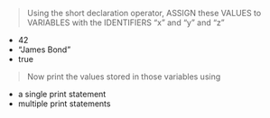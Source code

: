> Using the short declaration operator, ASSIGN these VALUES to VARIABLES with the IDENTIFIERS “x” and “y” and “z”

- 42
- “James Bond”
- true

> Now print the values stored in those variables using

- a single print statement
- multiple print statements
